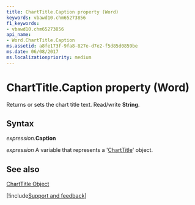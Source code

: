 ```yaml
---
title: ChartTitle.Caption property (Word)
keywords: vbawd10.chm65273856
f1_keywords:
- vbawd10.chm65273856
api_name:
- Word.ChartTitle.Caption
ms.assetid: a8fe173f-9fa8-827e-d7e2-f5d85d0859be
ms.date: 06/08/2017
ms.localizationpriority: medium
---
```



# ChartTitle.Caption property (Word)

Returns or sets the chart title text. Read/write **String**.


## Syntax

_expression_.**Caption**

_expression_ A variable that represents a '[ChartTitle](Word.ChartTitle.md)' object.


## See also


[ChartTitle Object](Word.ChartTitle.md)

[!include[Support and feedback](~/includes/feedback-boilerplate.md)]